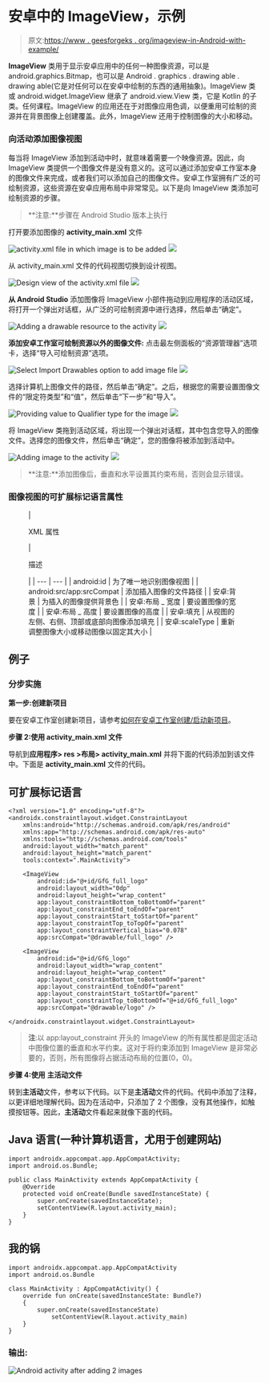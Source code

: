 # 安卓中的 ImageView，示例

> 原文:[https://www . geesforgeks . org/imageview-in-Android-with-example/](https://www.geeksforgeeks.org/imageview-in-android-with-example/)

**ImageView** 类用于显示安卓应用中的任何一种图像资源，可以是 android.graphics.Bitmap，也可以是 Android . graphics . drawing able . drawing able(它是对任何可以在安卓中绘制的东西的通用抽象)。ImageView 类或 android.widget.ImageView 继承了 android.view.View 类，它是 Kotlin 的子类。任何课程。ImageView 的应用还在于对图像应用色调，以便重用可绘制的资源并在背景图像上创建覆盖。此外，ImageView 还用于控制图像的大小和移动。

### 向活动添加图像视图

每当将 ImageView 添加到活动中时，就意味着需要一个映像资源。因此，向 ImageView 类提供一个图像文件是没有意义的。这可以通过添加安卓工作室本身的图像文件来完成，或者我们可以添加自己的图像文件。安卓工作室拥有广泛的可绘制资源，这些资源在安卓应用布局中非常常见。以下是向 ImageView 类添加可绘制资源的步骤。

> **注意:**步骤在 Android Studio 版本上执行

打开要添加图像的 **activity_main.xml** 文件

![activity.xml file in which image is to be added](img/65a74ab3313aea66af352048472fa13a.png) ![](img/b7c9f16c5e36d6f8c20c812f23f0b928.png)

从 activity_main.xml 文件的代码视图切换到设计视图。

![Design view of the activity.xml file](img/dc82ae9d43e0073f22af24a17a201d70.png) ![](img/97d13bc0e14df08ab442fc86dd45a0e2.png)

**从 Android Studio** 添加图像将 ImageView 小部件拖动到应用程序的活动区域，将打开一个弹出对话框，从广泛的可绘制资源中进行选择，然后单击“确定”。

![Adding a drawable resource to the activity](img/e4257236421f94ceb01dc52049ceb6d1.png) ![](img/f12e418ebfaae19173b41f26dcae90fc.png)

**添加安卓工作室可绘制资源以外的图像文件:**
点击最左侧面板的“资源管理器”选项卡，选择“导入可绘制资源”选项。

![Select Import Drawables option to add image file](img/6f88eefbe683a56546a43f30726ca3a4.png) ![](img/ddc2787a6b1564e8d9e0b442e89f82c7.png)

选择计算机上图像文件的路径，然后单击“确定”。之后，根据您的需要设置图像文件的“限定符类型”和“值”，然后单击“下一步”和“导入”。

![Providing value to Qualifier type for the image](img/b57575200dd398c83836ea323f3c0ab6.png) ![](img/51d4ba03023f64e6cc50c82169f5cd64.png)

将 ImageView 类拖到活动区域，将出现一个弹出对话框，其中包含您导入的图像文件。选择您的图像文件，然后单击“确定”，您的图像将被添加到活动中。

![Adding image to the activity](img/5ef64b5a6f793638277acaa356d1d75e.png) ![](img/0d38e3627fa235ec01a10f554dc0553a.png)

> **注意:**添加图像后，垂直和水平设置其约束布局，否则会显示错误。

### 图像视图的可扩展标记语言属性

<figure class="table">

| 

XML 属性

 | 

描述

 |
| --- | --- |
| android:id | 为了唯一地识别图像视图 |
| android:src/app:srcCompat | 添加插入图像的文件路径 |
| 安卓:背景 | 为插入的图像提供背景色 |
| 安卓:布局 _ 宽度 | 要设置图像的宽度 |
| 安卓:布局 _ 高度 | 要设置图像的高度 |
| 安卓:填充 | 从视图的左侧、右侧、顶部或底部向图像添加填充 |
| 安卓:scaleType | 重新调整图像大小或移动图像以固定其大小 |

</figure>

## 例子

### **分步实施**

**第一步:创建新项目**

要在安卓工作室创建新项目，请参考[如何在安卓工作室创建/启动新项目](https://www.geeksforgeeks.org/android-how-to-create-start-a-new-project-in-android-studio/)。

**步骤 2:使用 activity_main.xml 文件**

导航到**应用程序> res >布局> activity_main.xml** 并将下面的代码添加到该文件中。下面是 **activity_main.xml** 文件的代码。

## 可扩展标记语言

```
<?xml version="1.0" encoding="utf-8"?>
<androidx.constraintlayout.widget.ConstraintLayout 
    xmlns:android="http://schemas.android.com/apk/res/android"
    xmlns:app="http://schemas.android.com/apk/res-auto"
    xmlns:tools="http://schemas.android.com/tools"
    android:layout_width="match_parent"
    android:layout_height="match_parent"
    tools:context=".MainActivity">

    <ImageView
        android:id="@+id/GfG_full_logo"
        android:layout_width="0dp"
        android:layout_height="wrap_content"
        app:layout_constraintBottom_toBottomOf="parent"
        app:layout_constraintEnd_toEndOf="parent"
        app:layout_constraintStart_toStartOf="parent"
        app:layout_constraintTop_toTopOf="parent"
        app:layout_constraintVertical_bias="0.078"
        app:srcCompat="@drawable/full_logo" />

    <ImageView
        android:id="@+id/GfG_logo"
        android:layout_width="wrap_content"
        android:layout_height="wrap_content"
        app:layout_constraintBottom_toBottomOf="parent"
        app:layout_constraintEnd_toEndOf="parent"
        app:layout_constraintStart_toStartOf="parent"
        app:layout_constraintTop_toBottomOf="@+id/GfG_full_logo"
        app:srcCompat="@drawable/logo" />

</androidx.constraintlayout.widget.ConstraintLayout>
```

> **注**:以 app:layout_constraint 开头的 ImageView 的所有属性都是固定活动中图像位置的垂直和水平约束。这对于将约束添加到 ImageView 是非常必要的，否则，所有图像将占据活动布局的位置(0，0)。

**步骤 4:使用** **主活动文件**

转到**主活动**文件，参考以下代码。以下是**主活动**文件的代码。代码中添加了注释，以更详细地理解代码。因为在活动中，只添加了 2 个图像，没有其他操作，如触摸按钮等。因此，**主活动**文件看起来就像下面的代码。

## Java 语言(一种计算机语言，尤用于创建网站)

```
import androidx.appcompat.app.AppCompatActivity;
import android.os.Bundle;

public class MainActivity extends AppCompatActivity {
    @Override
    protected void onCreate(Bundle savedInstanceState) {
        super.onCreate(savedInstanceState);
        setContentView(R.layout.activity_main);
    }
}
```

## 我的锅

```
import androidx.appcompat.app.AppCompatActivity
import android.os.Bundle

class MainActivity : AppCompatActivity() {
    override fun onCreate(savedInstanceState: Bundle?)
    {
        super.onCreate(savedInstanceState)
            setContentView(R.layout.activity_main)
    }
}
```

### 输出:

![Android activity after adding 2 images](img/67152f91026418dd71f0eea8ca40e682.png)